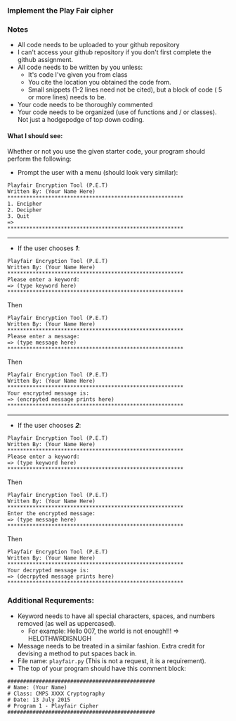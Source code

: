 ### Implement the Play Fair cipher

### Notes

- All code needs to be uploaded to your github repository
- I can't access your github repository if you don't first complete the github assignment.
- All code needs to be written by you unless:
    - It's code I've given you from class
    - You cite the location you obtained the code from.
    - Small snippets (1-2 lines need not be cited), but a block of code ( 5 or more lines) needs to be.
- Your code needs to be thoroughly commented
- Your code needs to be organized (use of functions and / or classes). Not just a hodgepodge of top down coding.

#### What I should see:

Whether or not you use the given starter code, your program should perform the following:

- Prompt the user with a menu (should look very similar):

```
Playfair Encryption Tool (P.E.T)
Written By: (Your Name Here)
********************************************************
1. Encipher
2. Decipher
3. Quit
=>
********************************************************
```

-----

- If the user chooses ___1___:

```
Playfair Encryption Tool (P.E.T)
Written By: (Your Name Here)
********************************************************
Please enter a keyword: 
=> (type keyword here)
********************************************************
```

Then

```
Playfair Encryption Tool (P.E.T)
Written By: (Your Name Here)
********************************************************
Please enter a message: 
=> (type message here)
********************************************************
```

Then

```
Playfair Encryption Tool (P.E.T)
Written By: (Your Name Here)
********************************************************
Your encrypted message is:  
=> (encrpyted message prints here)
********************************************************
```

-----

- If the user chooses ___2___:

```
Playfair Encryption Tool (P.E.T)
Written By: (Your Name Here)
********************************************************
Please enter a keyword: 
=> (type keyword here)
********************************************************
```

Then

```
Playfair Encryption Tool (P.E.T)
Written By: (Your Name Here)
********************************************************
Enter the encrypted message: 
=> (type message here)
********************************************************
```

Then

```
Playfair Encryption Tool (P.E.T)
Written By: (Your Name Here)
********************************************************
Your decrypted message is:  
=> (decrpyted message prints here)
********************************************************
```

### Additional Requrements:

- Keyword needs to have all special characters, spaces, and numbers removed (as well as uppercased).
    - For example: Hello 007, the world is not enough!!! => HELOTHWRDISNUGH
- Message needs to be treated in a similar fashion. Extra credit for devising a method to put spaces back in.
- File name: `playfair.py` (This is not a request, it is a requirement).
- The top of your program should have this comment block:

```
###############################################
# Name: (Your Name)
# Class: CMPS XXXX Cryptography
# Date: 13 July 2015
# Program 1 - Playfair Cipher
###############################################
```


